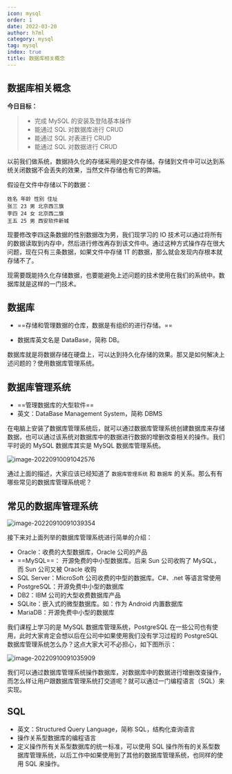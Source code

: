 ```yaml
---
icon: mysql
order: 1
date: 2022-03-20
author: h7ml
category: mysql
tag: mysql
index: true
title: 数据库相关概念
---
```


## 数据库相关概念

**今日目标：**

> - 完成 MySQL 的安装及登陆基本操作
> - 能通过 SQL 对数据库进行 CRUD
> - 能通过 SQL 对表进行 CRUD
> - 能通过 SQL 对数据进行 CRUD

以前我们做系统，数据持久化的存储采用的是文件存储。存储到文件中可以达到系统关闭数据不会丢失的效果，当然文件存储也有它的弊端。

假设在文件中存储以下的数据：

```text
姓名 年龄 性别 住址
张三 23 男 北京西三旗
李四 24 女 北京西二旗
王五 25 男 西安软件新城
```

现要修改李四这条数据的性别数据改为男，我们现学习的 IO 技术可以通过将所有的数据读取到内存中，然后进行修改再存到该文件中。通过这种方式操作存在很大问题，现在只有三条数据，如果文件中存储 1T 的数据，那么就会发现内存根本就存储不了。

现需要既能持久化存储数据，也要能避免上述问题的技术使用在我们的系统中。数据库就是这样的一门技术。

## 数据库

- \==存储和管理数据的仓库，数据是有组织的进行存储。==

- 数据库英文名是 DataBase，简称 DB。

数据库就是将数据存储在硬盘上，可以达到持久化存储的效果。那又是如何解决上述问题的？使用数据库管理系统。

## 数据库管理系统

- \==管理数据库的大型软件==
- 英文：DataBase Management System，简称 DBMS

在电脑上安装了数据库管理系统后，就可以通过数据库管理系统创建数据库来存储数据，也可以通过该系统对数据库中的数据进行数据的增删改查相关的操作。我们平时说的 MySQL 数据库其实是 MySQL 数据库管理系统。

![image-20220910091042576](https://nakoruru.h7ml.cn/httpproxy/static.5ibug.net/vitepress/assets/images/mysql/202209100910627.png)

通过上面的描述，大家应该已经知道了 `数据库管理系统` 和 `数据库` 的关系。那么有有哪些常见的数据库管理系统呢？

## 常见的数据库管理系统

![image-20220910091039354](https://nakoruru.h7ml.cn/httpproxy/static.5ibug.net/vitepress/assets/images/mysql/202209100910394.png)

接下来对上面列举的数据库管理系统进行简单的介绍：

- Oracle：收费的大型数据库，Oracle 公司的产品
- \==MySQL==： 开源免费的中小型数据库。后来 Sun 公司收购了 MySQL，而 Sun 公司又被 Oracle 收购
- SQL Server：MicroSoft 公司收费的中型的数据库。C#、.net 等语言常使用
- PostgreSQL：开源免费中小型的数据库
- DB2：IBM 公司的大型收费数据库产品
- SQLite：嵌入式的微型数据库。如：作为 Android 内置数据库
- MariaDB：开源免费中小型的数据库

我们课程上学习的是 MySQL 数据库管理系统，PostgreSQL 在一些公司也有使用，此时大家肯定会想以后在公司中如果使用我们没有学习过程的 PostgreSQL 数据库管理系统怎么办？这点大家大可不必担心，如下图所示：

![image-20220910091035909](https://nakoruru.h7ml.cn/httpproxy/static.5ibug.net/vitepress/assets/images/mysql/202209100910953.png)

我们可以通过数据库管理系统操作数据库，对数据库中的数据进行增删改查操作，而怎么样让用户跟数据库管理系统打交道呢？就可以通过一门编程语言（SQL）来实现。

## SQL

- 英文：Structured Query Language，简称 SQL，结构化查询语言
- 操作关系型数据库的编程语言
- 定义操作所有关系型数据库的统一标准，可以使用 SQL 操作所有的关系型数据库管理系统，以后工作中如果使用到了其他的数据库管理系统，也同样的使用 SQL 来操作。
